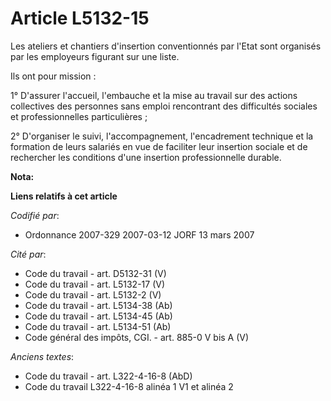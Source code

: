 # Article L5132-15

Les ateliers et chantiers d'insertion conventionnés par l'Etat sont organisés par les employeurs figurant sur une liste.

Ils ont pour mission :

1° D'assurer l'accueil, l'embauche et la mise au travail sur des actions collectives des personnes sans emploi rencontrant
des difficultés sociales et professionnelles particulières ;

2° D'organiser le suivi, l'accompagnement, l'encadrement technique et la formation de leurs salariés en vue de faciliter leur
insertion sociale et de rechercher les conditions d'une insertion professionnelle durable.

**Nota:**



**Liens relatifs à cet article**

_Codifié par_:

  - Ordonnance 2007-329 2007-03-12 JORF 13 mars 2007

_Cité par_:

  - Code du travail - art. D5132-31 (V)
  - Code du travail - art. L5132-17 (V)
  - Code du travail - art. L5132-2 (V)
  - Code du travail - art. L5134-38 (Ab)
  - Code du travail - art. L5134-45 (Ab)
  - Code du travail - art. L5134-51 (Ab)
  - Code général des impôts, CGI. - art. 885-0 V bis A (V)

_Anciens textes_:

  - Code du travail - art. L322-4-16-8 (AbD)
  - Code du travail L322-4-16-8 alinéa 1 V1 et alinéa 2
